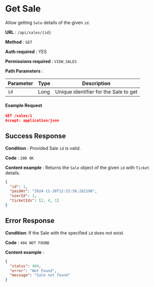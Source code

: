 # Get Sale

Allow getting `Sale` details of the given `id`.

**URL** : `/api/sales/{id}`

**Method** : `GET`

**Auth required** : YES

**Permissions required** : `VIEW_SALES`

**Path Parameters** :

| Parameter | Type | Description                           |
| --------- | ---- | ------------------------------------- |
| `id`      | Long | Unique identifier for the Sale to get |

#### Example Request

```json
GET /sales/1
Accept: application/json
```

## Success Response

**Condition** : Provided Sale `id` is valid.

**Code** : `200 OK`

**Content example** : Returns the `Sale` object of the given `id` with `Ticket` details.

```json
{
  "id": 1,
  "paidAt": "2024-11-30T12:33:56.262198",
  "userId": 1,
  "ticketIds": [2, 4, 1]
}
```

## Error Response

**Condition**: If the Sale with the specified `id` does not exist.

**Code** : `404 NOT FOUND`

**Content example** :

```json
{
  "status": 404,
  "error": "Not Found",
  "message": "Sale not found"
}
```
